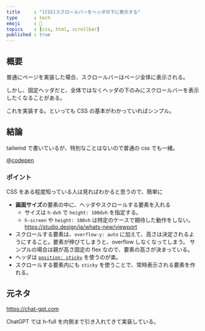 ```yaml
---
title     : "[CSS]スクロールバーをヘッダの下に表示する"
type      : tech
emoji     : 🛝
topics    : [css, html, scrollbar]
published : true
---
```


## 概要

普通にページを実装した場合、スクロールバーはページ全体に表示される。

しかし、固定ヘッダだと、全体ではなくヘッダの下のみにスクロールバーを表示したくなることがある。

これを実装する。といっても CSS の基本がわかっていればシンプル。

## 結論

tailwind で書いているが、特別なことはないので普通の css でも一緒。

@[codepen](https://codepen.io/zakuro/pen/GgRyNbw?default-tab=html,result)

### ポイント

CSS をある程度知っている人は見ればわかると思うので、簡単に

- **画面サイズ**の要素の中に、ヘッダやスクロールする要素を入れる 
	- サイズは `h-dvh` で `height: 100dvh` を指定する。
	- `h-screen` や `height: 100vh` は特定のケースで期待した動作をしない。
		https://studio.design/ja/whats-new/viewport
- スクロールする要素は、`overflow-y: auto` に加えて、高さは決定されるようにすること。要素が伸びてしまうと、overflow しなくなってしまう。
	サンプルの場合は親が高さ固定の flex なので、要素の高さが決まっている。
- ヘッダは [`position: sticky`](https://developer.mozilla.org/ja/docs/Web/CSS/position#sticky) を使うのが楽。
- スクロールする要素内にも `sticky` を使うことで、常時表示される要素を作れる。

## 元ネタ

https://chat-gpt.com

ChatGPT では h-full を内側まで引き入れてきて実装している。